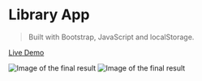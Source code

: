 # Library App

> Built with Bootstrap, JavaScript and localStorage.

[Live Demo](https://constantinginga.github.io/library/)

![Image of the final result](https://i.imgur.com/G0b4Xl8.png)
![Image of the final result](https://i.imgur.com/etFnpsf.png)
